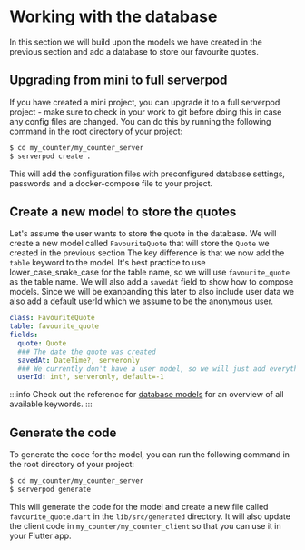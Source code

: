# Working with the database

In this section we will build upon the models we have created in the previous section and add a database to store our favourite quotes.

## Upgrading from mini to full serverpod

If you have created a mini project, you can upgrade it to a full serverpod project - make sure to check in your work to git before doing this in case any config files are changed. You can do this by running the following command in the root directory of your project:

```bash
$ cd my_counter/my_counter_server
$ serverpod create .
```

This will add the configuration files with preconfigured database settings, passwords and a docker-compose file to your project.

## Create a new model to store the quotes

Let's assume the user wants to store the quote in the database. We will create a new model called `FavouriteQuote` that will store the `Quote` we created in the previous section
The key difference is that we now add the `table` keyword to the model. It's best practice to use lower_case_snake_case for the table name, so we will use `favourite_quote` as the table name.
We will also add a `savedAt` field to show how to compose models. Since we will be exanpanding this later to also include user data we also add a default userId which we assume to be the anonymous user.

```yaml
class: FavouriteQuote
table: favourite_quote
fields:
  quote: Quote
  ### The date the quote was created
  savedAt: DateTime?, serveronly
  ### We currently don't have a user model, so we will just add everything to the userId "-1"
  userId: int?, serveronly, default=-1
```

:::info
Check out the reference for [database models](../concepts/database/models#keywords) for an overview of all available keywords.
:::

## Generate the code

To generate the code for the model, you can run the following command in the root directory of your project:

```bash
$ cd my_counter/my_counter_server
$ serverpod generate
```

This will generate the code for the model and create a new file called `favourite_quote.dart` in the `lib/src/generated` directory. It will also update the client code in `my_counter/my_counter_client` so that you can use it in your Flutter app.
